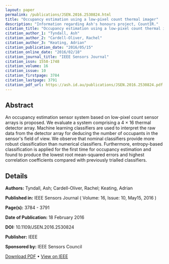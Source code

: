 ```yaml
---
layout: paper
permalink: /publications/JSEN.2016.2530824.html
title: "Occupancy estimation using a low-pixel count thermal imager"
description: "Information regarding Ash's honours project, CountIR."
citation_title: "Occupancy estimation using a low-pixel count thermal imager"
citation_author_1: "Tyndall, Ash"
citation_author_2: "Cardell-Oliver, Rachel"
citation_author_3: "Keating, Adrian"
citation_publication_date: "2016/05/15"
citation_online_date: "2016/02/18"
citation_journal_title: "IEEE Sensors Journal"
citation_issn: 1558-1748
citation_volume: 16
citation_issue: 10
citation_firstpage: 3784
citation_lastpage: 3791
citation_pdf_url: https://ash.id.au/publications/JSEN.2016.2530824.pdf
---
```


## Abstract
An occupancy estimation sensor system based on low-pixel count sensor arrays is proposed. We evaluate a system comprising a 4 × 16 thermal detector array. Machine learning classifiers are used to interpret the raw data from the detector array for deducing the number of occupants in the sensor's field of view. We observe that nominal classifiers provide more robust classification than numerical classifiers. Furthermore, entropy-based classification is applied for the first time for occupancy estimation and found to produce the lowest root mean-squared errors and highest correlation coefficients compared with previously trialled classifiers.

## Details
**Authors:** Tyndall, Ash; Cardell-Oliver, Rachel; Keating, Adrian

**Published in:** IEEE Sensors Journal ( Volume: 16, Issue: 10, May15, 2016 )

**Page(s):** 3784 - 3791

**Date of Publication:** 18 February 2016

**DOI:** 10.1109/JSEN.2016.2530824

**Publisher:** IEEE

**Sponsored by:** IEEE Sensors Council

[Download PDF](JSEN.2016.2530824.pdf) &bull; [View on IEEE](https://doi.org/10.1109/JSEN.2016.2530824)